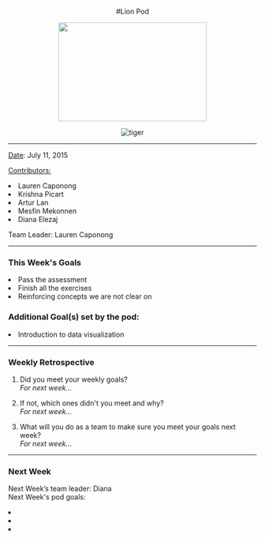 <center>


#Lion Pod

<img src="http://images6.fanpop.com/image/photos/36100000/Lion-cubs-image-lion-cubs-36139556-2000-1333.jpg" width="300px" height="200px">

![tiger](http://media0.giphy.com/media/xkdUsgFwboNoY/giphy.gif)
</center>


<hr>

<u>Date</u>: July 11, 2015

<u>Contributors:</u>


<li>Lauren Caponong
<li>Krishna Picart
<li>Artur Lan
<li>Mesfin Mekonnen
<li>Diana Elezaj

Team Leader: Lauren Caponong

<hr>

<h3>This Week's Goals</h3>

<li>Pass the assessment
<li>Finish all the exercises
<li>Reinforcing concepts we are not clear on

<h3>Additional Goal(s) set by the pod:</h3>

<li>Introduction to data visualization

<hr>

<h3>Weekly Retrospective</h3>

1. Did you meet your weekly goals? <br>
<i>For next week...</i>

2. If not, which ones didn't you meet and why? <br>
<i>For next week...</i>


3. What will you do as a team to make sure you meet your goals next week? <br>
<i>For next week...</i>

<hr>

<h3>Next Week</h3>

Next Week’s team leader: Diana <br>
Next Week's pod goals:
<li>
<li>
<li>
